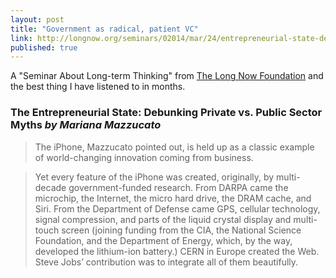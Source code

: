 ```yaml
---
layout: post
title: "Government as radical, patient VC"
link: http://longnow.org/seminars/02014/mar/24/entrepreneurial-state-debunking-private-vs-public-sector-myths/
published: true
---
```


A "Seminar About Long-term Thinking" from [The Long Now Foundation](http://longnow.org/) and the best thing I have listened to in months.

### The Entrepreneurial State: Debunking Private vs. Public Sector Myths *by Mariana Mazzucato*

> The iPhone, Mazzucato pointed out, is held up as a classic example of world-changing innovation coming from business.

> Yet every feature of the iPhone was created, originally, by multi-decade government-funded research. From DARPA came the microchip, the Internet, the micro hard drive, the DRAM cache, and Siri. From the Department of Defense came GPS, cellular technology, signal compression, and parts of the liquid crystal display and multi-touch screen (joining funding from the CIA, the National Science Foundation, and the Department of Energy, which, by the way, developed the lithium-ion battery.) CERN in Europe created the Web. Steve Jobs’ contribution was to integrate all of them beautifully.